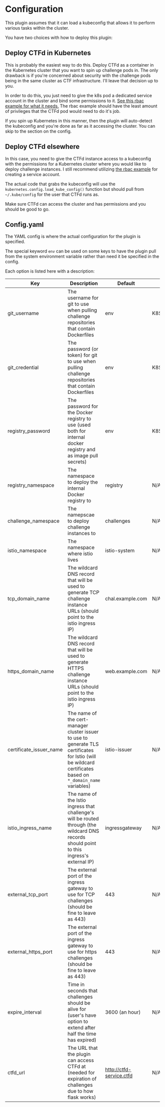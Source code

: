 # Configuration

This plugin assumes that it can load a kubeconfig that allows it to perform various tasks within the cluster.

You have two choices with how to deploy this plugin:

## Deploy CTFd in Kubernetes

This is probably the easiest way to do this.  Deploy CTFd as a container in the Kubernetes cluster that you want to spin up challenge pods in.  The only drawback is if you're concerned about security with the challenge pods being in the same cluster as CTF infrastructure.  I'll leave that decision up to you.

In order to do this, you just need to give the k8s pod a dedicated service account in the cluster and bind some permissions to it.  [See this rbac example for what it needs.](examples/rbac.yaml)  The rbac example should have the least amount of privileges that the CTFd pod would need to do it's job.

If you spin up Kubernetes in this manner, then the plugin will auto-detect the kubeconfig and you're done as far as it accessing the cluster. You can skip to the section on the config.

## Deploy CTFd elsewhere

In this case, you need to give the CTFd instance access to a kubeconfig with the permissions for a Kubernetes cluster where you would like to deploy challenge instances.  I still recommend utilizing [the rbac example](examples/rbac.yaml) for creating a service account.

The actual code that grabs the kubeconfig will use the `kubernetes.config.load_kube_config()` function but should pull from `~/.kube/config` for the user that CTFd runs as.

Make sure CTFd can access the cluster and has permissions and you should be good to go.

## Config.yaml

The YAML config is where the actual configuration for the plugin is specified.

The special keyword `env` can be used on some keys to have the plugin pull from the system environment variable rather than need it be specified in the config.

Each option is listed here with a description:

| Key | Description | Default | Environment Variable |
|-----------------|-------------------------------------------------|-----------------------|--------------|
| git_username | The username for git to use when pulling challenge repositories that contain Dockerfiles | env | K8S_CHALLENGES_GIT_USER |
| git_credential | The password (or token) for git to use when pulling challenge repositories that contain Dockerfiles | env | K8S_CHALLENGES_GIT_CREDENTIAL | 
| registry_password | The password for the Docker registry to use (used both for internal docker registry and as image pull secrets) | env | K8S_CHALLENGES_REGISTRY_PASSWORD |
| registry_namespace | The namespace to deploy the internal Docker registry to | registry | N/A |
| challenge_namespace | The namepscae to deploy challenge instances to | challenges | N/A |
| istio_namespace | The namespace where istio lives | istio-system | N/A |
| tcp_domain_name | The wildcard DNS record that will be used to generate TCP challenge instance URLs (should point to the istio ingress IP) | chal.example.com | N/A |
| https_domain_name | The wildcard DNS record that will be used to generate HTTPS challenge instance URLs (should point to the istio ingress IP) | web.example.com | N/A |
| certificate_issuer_name | The name of the cert-manager cluster issuer to use to generate TLS certificates for Istio (will be wildcard certificates based on `*_domain_name` variables) | istio-issuer | N/A |
| istio_ingress_name | The name of the Istio ingress that challenge's will be routed through (the wildcard DNS records should point to this ingress's external IP) | ingressgateway | N/A |
| external_tcp_port | The external port of the ingress gateway to use for TCP challenges (should be fine to leave as 443) | 443 | N/A |
| external_https_port | The external port of the ingress gateway to use for https challenges (should be fine to leave as 443) | 443 | N/A |
| expire_interval | Time in seconds that challenges should be alive for (user's have option to extend after half the time has expired) | 3600 (an hour) | N/A |
| ctfd_url | The URL that the plugin can access CTFd at (needed for expiration of challenges due to how flask works) | http://ctfd-service.ctfd | N/A |

